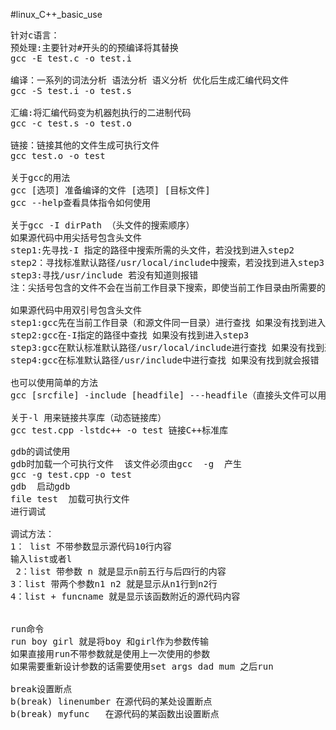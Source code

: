 #linux_C++_basic_use
<pre>
针对c语言：
预处理:主要针对#开头的的预编译将其替换
gcc -E test.c -o test.i 

编译：一系列的词法分析 语法分析 语义分析 优化后生成汇编代码文件
gcc -S test.i -o test.s

汇编:将汇编代码变为机器剋执行的二进制代码
gcc -c test.s -o test.o

链接：链接其他的文件生成可执行文件
gcc test.o -o test

关于gcc的用法
gcc [选项] 准备编译的文件 [选项] [目标文件]
gcc --help查看具体指令如何使用

关于gcc -I dirPath （头文件的搜索顺序）
如果源代码中用尖括号包含头文件
step1:先寻找-I 指定的路径中搜索所需的头文件，若没找到进入step2
step2：寻找标准默认路径/usr/local/include中搜索，若没找到进入step3
step3:寻找/usr/include 若没有知道则报错
注：尖括号包含的文件不会在当前工作目录下搜索，即使当前工作目录由所需要的头文件

如果源代码中用双引号包含头文件
step1:gcc先在当前工作目录（和源文件同一目录）进行查找 如果没有找到进入step2
step2:gcc在-I指定的路径中查找 如果没有找到进入step3
step3:gcc在默认标准默认路径/usr/local/include进行查找 如果没有找到进入step4
step4:gcc在标准默认路径/usr/include中进行查找 如果没有找到就会报错

也可以使用简单的方法
gcc [srcfile] -include [headfile] ---headfile（直接头文件可以用绝对路径 也可以用相对路径）

关于-l 用来链接共享库（动态链接库）
gcc test.cpp -lstdc++ -o test 链接C++标准库
</pre>
<pre>
gdb的调试使用
gdb时加载一个可执行文件  该文件必须由gcc  -g  产生
gcc -g test.cpp -o test
gdb  启动gdb
file test  加载可执行文件
进行调试

调试方法：
1： list 不带参数显示源代码10行内容
输入list或者l
 2：list 带参数 n 就是显示n前五行与后四行的内容
3：list 带两个参数n1 n2 就是显示从n1行到n2行
4：list + funcname 就是显示该函数附近的源代码内容


run命令
run boy girl 就是将boy 和girl作为参数传输
如果直接用run不带参数就是使用上一次使用的参数
如果需要重新设计参数的话需要使用set args dad mum 之后run

break设置断点
b(break) linenumber 在源代码的某处设置断点
b(break) myfunc   在源代码的某函数出设置断点
</pre>